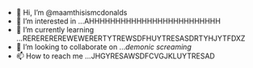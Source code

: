 - 👋 Hi, I’m @maamthisismcdonalds
- 👀 I’m interested in ...AHHHHHHHHHHHHHHHHHHHHHHHHH
- 🌱 I’m currently learning ...REREREREREWEWERERTYTREWSDFHUYTRESASDRTYHJYTFDXZ
- 💞️ I’m looking to collaborate on ...*demonic screaming*
- 📫 How to reach me ...JHGYRESAWSDFCVGJKLUYTRESAD

<!---
maamthisismcdonalds/maamthisismcdonalds is a ✨ special ✨ repository because its `README.md` (this file) appears on your GitHub profile.
You can click the Preview link to take a look at your changes.
--->
